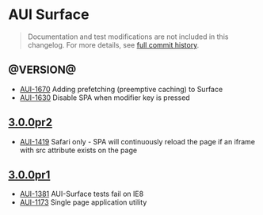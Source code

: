 # AUI Surface

> Documentation and test modifications are not included in this changelog. For more details, see [full commit history](https://github.com/liferay/alloy-ui/commits/master/src/aui-surface).

## @VERSION@

* [AUI-1670](https://issues.liferay.com/browse/AUI-1670) Adding prefetching (preemptive caching) to Surface
* [AUI-1630](https://issues.liferay.com/browse/AUI-1630) Disable SPA when modifier key is pressed

## [3.0.0pr2](https://github.com/liferay/alloy-ui/releases/tag/3.0.0pr2)

* [AUI-1419](https://issues.liferay.com/browse/AUI-1419) Safari only - SPA will continuously reload the page if an iframe with src attribute exists on the page

## [3.0.0pr1](https://github.com/liferay/alloy-ui/releases/tag/3.0.0pr1)

* [AUI-1381](https://issues.liferay.com/browse/AUI-1381) AUI-Surface tests fail on IE8
* [AUI-1173](https://issues.liferay.com/browse/AUI-1173) Single page application utility